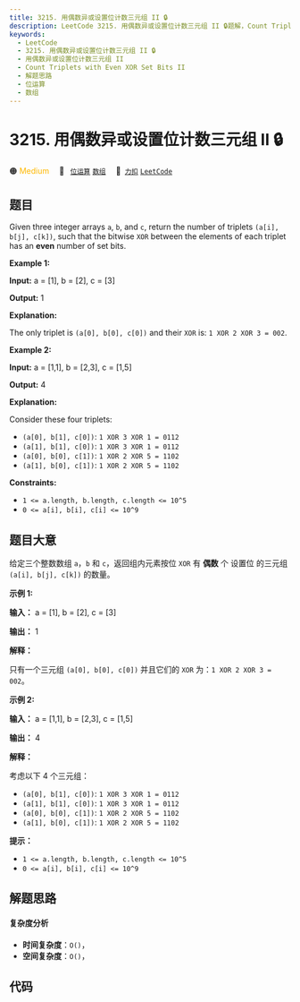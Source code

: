 ```yaml
---
title: 3215. 用偶数异或设置位计数三元组 II 🔒
description: LeetCode 3215. 用偶数异或设置位计数三元组 II 🔒题解，Count Triplets with Even XOR Set Bits II，包含解题思路、复杂度分析以及完整的 JavaScript 代码实现。
keywords:
  - LeetCode
  - 3215. 用偶数异或设置位计数三元组 II 🔒
  - 用偶数异或设置位计数三元组 II
  - Count Triplets with Even XOR Set Bits II
  - 解题思路
  - 位运算
  - 数组
---
```


# 3215. 用偶数异或设置位计数三元组 II 🔒

🟠 <font color=#ffb800>Medium</font>&emsp; 🔖&ensp; [`位运算`](/tag/bit-manipulation.md) [`数组`](/tag/array.md)&emsp; 🔗&ensp;[`力扣`](https://leetcode.cn/problems/count-triplets-with-even-xor-set-bits-ii) [`LeetCode`](https://leetcode.com/problems/count-triplets-with-even-xor-set-bits-ii)

## 题目

Given three integer arrays `a`, `b`, and `c`, return the number of triplets
`(a[i], b[j], c[k])`, such that the bitwise `XOR` between the elements of each
triplet has an **even** number of set bits.



**Example 1:**

**Input:** a = [1], b = [2], c = [3]

**Output:** 1

**Explanation:**

The only triplet is `(a[0], b[0], c[0])` and their `XOR` is: `1 XOR 2 XOR 3 =
002`.

**Example 2:**

**Input:** a = [1,1], b = [2,3], c = [1,5]

**Output:** 4

**Explanation:**

Consider these four triplets:

  * `(a[0], b[1], c[0])`: `1 XOR 3 XOR 1 = 0112`
  * `(a[1], b[1], c[0])`: `1 XOR 3 XOR 1 = 0112`
  * `(a[0], b[0], c[1])`: `1 XOR 2 XOR 5 = 1102`
  * `(a[1], b[0], c[1])`: `1 XOR 2 XOR 5 = 1102`



**Constraints:**

  * `1 <= a.length, b.length, c.length <= 10^5`
  * `0 <= a[i], b[i], c[i] <= 10^9`


## 题目大意

给定三个整数数组 `a`，`b` 和 `c`，返回组内元素按位 `XOR` 有 **偶数**  个 设置位 的三元组 `(a[i], b[j],
c[k])` 的数量。



**示例 1:**

**输入：** a = [1], b = [2], c = [3]

**输出：** 1

**解释：**

只有一个三元组 `(a[0], b[0], c[0])` 并且它们的 `XOR` 为：`1 XOR 2 XOR 3 = 002`。

**示例 2:**

**输入：** a = [1,1], b = [2,3], c = [1,5]

**输出：** 4

**解释：**

考虑以下 4 个三元组：

  * `(a[0], b[1], c[0])`: `1 XOR 3 XOR 1 = 0112`
  * `(a[1], b[1], c[0])`: `1 XOR 3 XOR 1 = 0112`
  * `(a[0], b[0], c[1])`: `1 XOR 2 XOR 5 = 1102`
  * `(a[1], b[0], c[1])`: `1 XOR 2 XOR 5 = 1102`



**提示：**

  * `1 <= a.length, b.length, c.length <= 10^5`
  * `0 <= a[i], b[i], c[i] <= 10^9`




## 解题思路

#### 复杂度分析

- **时间复杂度**：`O()`，
- **空间复杂度**：`O()`，

## 代码

```javascript

```